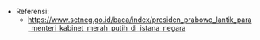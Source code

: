 - Referensi:
	- https://www.setneg.go.id/baca/index/presiden_prabowo_lantik_para_menteri_kabinet_merah_putih_di_istana_negara